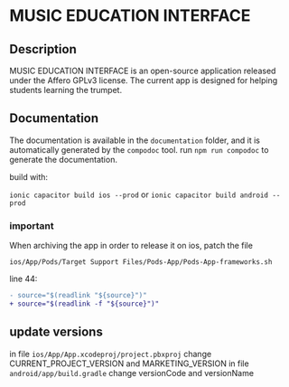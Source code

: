 # MUSIC EDUCATION INTERFACE #

## Description ##
MUSIC EDUCATION INTERFACE is an open-source application released under the Affero GPLv3 license. The current app is designed for helping students learning the trumpet.

## Documentation ##
The documentation is available in the `documentation` folder, and it is automatically generated by the `compodoc` tool.
run `npm run compodoc` to generate the documentation.


build with:

`ionic capacitor build ios --prod`
or 
`ionic capacitor build android --prod`


### important ###
When archiving the app in order to release it on ios, patch the file

`ios/App/Pods/Target Support Files/Pods-App/Pods-App-frameworks.sh`

line 44:
```diff
- source="$(readlink "${source}")"
+ source="$(readlink -f "${source}")"
```


## update versions ##
in file `ios/App/App.xcodeproj/project.pbxproj` change CURRENT_PROJECT_VERSION and MARKETING_VERSION
in file `android/app/build.gradle` change versionCode and versionName
